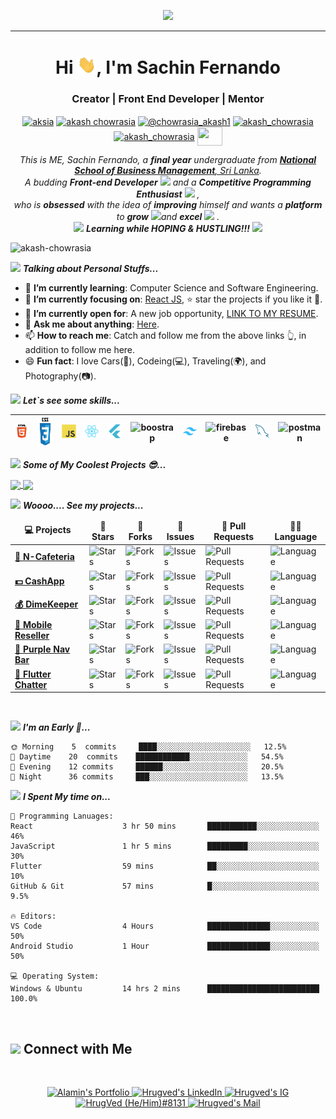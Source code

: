 <p align="center">
  <img src="https://github.com/thompsonemerson/thompsonemerson/raw/master/cover-thompson.png" height="200"/>
</p>
<hr>
<h1 align="center">Hi <img src="https://raw.githubusercontent.com/ABSphreak/ABSphreak/master/gifs/Hi.gif" width="30px">, I'm Sachin Fernando</h1>
<h3 align="center">Creator | Front End Developer | Mentor</h3>
<p align="center">
<a href="https://www.linkedin.com/in/aksia/" target="blank"><img align="center" src="https://cdn.jsdelivr.net/npm/simple-icons@3.0.1/icons/linkedin.svg" alt="aksia" height="30" width="40" /></a>
<a href="https://www.facebook.com/akash.chowrasia.908/" target="blank"><img align="center" src="https://cdn.jsdelivr.net/npm/simple-icons@3.0.1/icons/facebook.svg" alt="akash chowrasia" height="30" width="40" /></a>
<a href="https://www.hackerrank.com/@chowrasia_akash1" target="blank"><img align="center" src="https://cdn.jsdelivr.net/npm/simple-icons@3.0.1/icons/hackerrank.svg" alt="@chowrasia_akash1" height="30" width="40" /></a>
<a href="https://leetcode.com/Akash_Chowrasia/" target="blank"><img align="center" src="https://cdn.jsdelivr.net/npm/simple-icons@3.0.1/icons/leetcode.svg" alt="akash_chowrasia" height="30" width="40" /></a>
<a href="https://auth.geeksforgeeks.org/user/akash_chowrasia/profile" target="blank"><img align="center" src="https://cdn.jsdelivr.net/npm/simple-icons@3.0.1/icons/geeksforgeeks.svg" alt="akash_chowrasia" height="30" width="40" /></a>
 <a href = "mailto: chowrasia.akash08@gmail.com"><img align="center" src="https://simpleicons.org/icons/gmail.svg" height="30" width="40" /></a>
</p>
</p>

<p align="center">
  <em>
    This is ME, Sachin Fernando, a <b>final year</b> undergraduate from <a href="https://www.nsbm.ac.lk/"> <b>National School of Business Management</b>, Sri Lanka</a>. <br>
    A budding <b>Front-end Developer</b> <img src="https://github.com/TheDudeThatCode/TheDudeThatCode/blob/master/Assets/Developer.gif" width="30px"> and a <b>Competitive Programming Enthusiast</b>&nbsp;<img src="https://github.com/TheDudeThatCode/TheDudeThatCode/blob/master/Assets/Designer.gif" width="36px">&nbsp,<br>who is <b>obsessed</b>
    with the idea of <b>improving</b> himself and wants a <b>platform</b> to 
    <b>grow</b> <img src="https://github.com/TheDudeThatCode/TheDudeThatCode/blob/master/Assets/Rocket.gif" width="18px">and 
    <b>excel</b> <img src="https://github.com/TheDudeThatCode/TheDudeThatCode/blob/master/Assets/Medal.gif" width="20px">&nbsp.
  </em> 
  <br>
  <img src="https://media.giphy.com/media/VgCDAzcKvsR6OM0uWg/giphy.gif" width="50" /> <b><i>Learning while HOPING & HUSTLING!!!</i></b> <img src="https://media.giphy.com/media/7j2hfyeVcDtf2/giphy.gif" width="50" />
</p>

<p align="left"> <img src="https://komarev.com/ghpvc/?username=akash-chowrasia&label=Profile%20views&color=0e75b6&style=flat" alt="akash-chowrasia" /> </p>

<img src="https://media.giphy.com/media/ObNTw8Uzwy6KQ/giphy.gif" width="30px">&nbsp;***Talking about Personal Stuffs...***

<ul>
            <li>🌱 <b>I’m currently learning</b>: Computer Science and Software Engineering.</li>
            <li>🎯 <b>I’m currently focusing on</b>: <a href="https://ahmedfathydev.github.io/Problem-Solving/">React JS</a>, ⭐️ star the projects if you like it 🤩.</li>
            <li>🤔 <b>I’m currently open for</b>: A new job opportunity, <a href="www.linkedin.com/in/sachinnishalka">LINK TO MY RESUME</a>.</li>
            <li>💬 <b>Ask me about anything</b>: <a href="www.linkedin.com/in/sachinnishalka">Here</a>.</li>
            <li>📫 <b>How to reach me</b>: Catch and follow me from the above links 👆, in addition to follow me here.</li>
            <li>😄 <b>Fun fact</b>: I love Cars(🚗), Codeing(💻), Traveling(🌍), and Photography(📷).</li>
        </ul>


<img src="https://media.giphy.com/media/ObNTw8Uzwy6KQ/giphy.gif" width="30px">&nbsp;***Let`s see some skills...***

|<img src="https://raw.githubusercontent.com/devicons/devicon/master/icons/html5/html5-original-wordmark.svg" alt="html5" width="40">| <img src="https://raw.githubusercontent.com/devicons/devicon/master/icons/css3/css3-original-wordmark.svg" alt="css3" width="45" height="45"/> | <img src="https://raw.githubusercontent.com/devicons/devicon/master/icons/javascript/javascript-original.svg" width="40"> | <img src="https://github.com/devicons/devicon/blob/master/icons/react/react-original.svg" width=40>| <img src="https://github.com/devicons/devicon/blob/master/icons/flutter/flutter-plain.svg" width=40> |<img src="https://www.vectorlogo.zone/logos/getbootstrap/getbootstrap-icon.svg" alt="boostrap" width="40"> | <img src="https://github.com/devicons/devicon/blob/master/icons/tailwindcss/tailwindcss-original.svg" alt="boostrap" width="40"> | <img src="https://www.vectorlogo.zone/logos/firebase/firebase-icon.svg" alt="firebase" width="40"> | <img src="https://github.com/devicons/devicon/blob/master/icons/mysql/mysql-original.svg" alt="firebase" width="40"> |<img src="https://www.vectorlogo.zone/logos/visualstudio_code/visualstudio_code-icon.svg" alt="postman" width="40"> | 
|:-:|:-:|:-:|:-:|:-:|:-:|:-:|:-:|:-:|:-:|

<img src="https://media.giphy.com/media/ObNTw8Uzwy6KQ/giphy.gif" width="30px">&nbsp;***Some of My Coolest Projects 😎...***

<a href="https://github.com/sachinNishalka/n-cafeteria">
  <!-- Change the `github-readme-stats.anuraghazra1.vercel.app` to `github-readme-stats.vercel.app`  -->
  <img align="center" src="https://github-readme-stats.anuraghazra1.vercel.app/api/pin/?username=sachinNishalka&repo=n-cafeteria&theme=blueberry&hide_border=false" />
</a>
<a href="https://github.com/sachinNishalka/cashApp">
  <!-- Change the `github-readme-stats.anuraghazra1.vercel.app` to `github-readme-stats.vercel.app`  -->
  <img align="center" src="https://github-readme-stats.anuraghazra1.vercel.app/api/pin/?username=sachinNishalka&repo=cashApp&theme=blueberry&hide_border=false" />
</a>  

<br/>

<img src="https://media.giphy.com/media/ObNTw8Uzwy6KQ/giphy.gif" width="30px">&nbsp;***Woooo.... See my projects...***

 
  <table>
    <thead align="center">
      <tr border: none;>
        <td><b>💻 Projects</b></td>
        <td><b>🌟 Stars</b></td>
        <td><b>🍴 Forks</b></td>
        <td><b>🐛 Issues</b></td>
        <td><b>🔔 Pull Requests</b></td>
        <td><b>👨‍💻 Language</b></td>
      </tr>
    </thead>
    <body>
	    <tr>
	    <td><a href="https://github.com/sachinNishalka/n-cafeteria"><b>🍔 N-Cafeteria</b></a></td>
        <td><img alt="Stars" src="https://img.shields.io/github/stars/sachinNishalka/n-cafeteria?style=flat-square&labelColor=343b41"/></td>
        <td><img alt="Forks" src="https://img.shields.io/github/forks/sachinNishalka/n-cafeteria?style=flat-square&labelColor=343b41"/></td>
        <td><img alt="Issues" src="https://img.shields.io/github/issues/sachinNishalka/n-cafeteria?style=flat-square"/></td>
        <td><img alt="Pull Requests" src="https://img.shields.io/github/issues-pr/sachinNishalka/n-cafeteria?style=flat-square"/></td>
        <td><img alt="Language" src="https://img.shields.io/github/languages/top/sachinNishalka/n-cafeteria?style=flat-square"/></td>
      </tr>
    <tr>
	    <td><a href="https://github.com/sachinNishalka/cashApp"><b>💵 CashApp</b></a></td>
        <td><img alt="Stars" src="https://img.shields.io/github/stars/sachinNishalka/cashApp?style=flat-square&labelColor=343b41"/></td>
        <td><img alt="Forks" src="https://img.shields.io/github/forks/sachinNishalka/cashApp?style=flat-square&labelColor=343b41"/></td>
        <td><img alt="Issues" src="https://img.shields.io/github/issues/sachinNishalka/cashApp?style=flat-square"/></td>
        <td><img alt="Pull Requests" src="https://img.shields.io/github/issues-pr/sachinNishalka/cashApp?style=flat-square"/></td>
        <td><img alt="Language" src="https://img.shields.io/github/languages/top/sachinNishalka/cashApp?style=flat-square"/></td>
      </tr>
      <tr>
	    <td><a href="https://github.com/sachinNishalka/DimeKeeper"><b>💰 DimeKeeper</b></a></td>
        <td><img alt="Stars" src="https://img.shields.io/github/stars/sachinNishalka/DimeKeeper?style=flat-square&labelColor=343b41"/></td>
        <td><img alt="Forks" src="https://img.shields.io/github/forks/sachinNishalka/DimeKeeper?style=flat-square&labelColor=343b41"/></td>
        <td><img alt="Issues" src="https://img.shields.io/github/issues/sachinNishalka/DimeKeeper?style=flat-square"/></td>
        <td><img alt="Pull Requests" src="https://img.shields.io/github/issues-pr/sachinNishalka/DimeKeeper?style=flat-square"/></td>
        <td><img alt="Language" src="https://img.shields.io/github/languages/top/sachinNishalka/DimeKeeper?style=flat-square"/></td>
      </tr>
    <tr>
	    <td><a href="https://github.com/sachinNishalka/symfony-mobile-reseller"><b>📱 Mobile Reseller</b></a></td>
        <td><img alt="Stars" src="https://img.shields.io/github/stars/sachinNishalka/symfony-mobile-reseller?style=flat-square&labelColor=343b41"/></td>
        <td><img alt="Forks" src="https://img.shields.io/github/forks/sachinNishalka/symfony-mobile-reseller?style=flat-square&labelColor=343b41"/></td>
        <td><img alt="Issues" src="https://img.shields.io/github/issues/sachinNishalka/symfony-mobile-reseller?style=flat-square"/></td>
        <td><img alt="Pull Requests" src="https://img.shields.io/github/issues-pr/sachinNishalka/symfony-mobile-reseller?style=flat-square"/></td>
        <td><img alt="Language" src="https://img.shields.io/github/languages/top/sachinNishalka/symfony-mobile-reseller?style=flat-square"/></td>
      </tr>
	<tr>
	    <td><a href="https://github.com/sachinNishalka/navbar-tailwind-font_awesome"><b>💜 Purple Nav Bar</b></a></td>
        <td><img alt="Stars" src="https://img.shields.io/github/stars/sachinNishalka/navbar-tailwind-font_awesome?style=flat-square&labelColor=343b41"/></td>
        <td><img alt="Forks" src="https://img.shields.io/github/forks/sachinNishalka/navbar-tailwind-font_awesome?style=flat-square&labelColor=343b41"/></td>
        <td><img alt="Issues" src="https://img.shields.io/github/issues/sachinNishalka/navbar-tailwind-font_awesome?style=flat-square"/></td>
        <td><img alt="Pull Requests" src="https://img.shields.io/github/issues-pr/sachinNishalka/navbar-tailwind-font_awesome?style=flat-square"/></td>
        <td><img alt="Language" src="https://img.shields.io/github/languages/top/sachinNishalka/navbar-tailwind-font_awesome?style=flat-square"/></td>
      </tr>
<tr>
	    <td><a href="https://github.com/sachinNishalka/Flash-Chat-App"><b>💑 Flutter Chatter</b></a></td>
        <td><img alt="Stars" src="https://img.shields.io/github/stars/sachinNishalka/Flash-Chat-App?style=flat-square&labelColor=343b41"/></td>
        <td><img alt="Forks" src="https://img.shields.io/github/forks/sachinNishalka/Flash-Chat-App?style=flat-square&labelColor=343b41"/></td>
        <td><img alt="Issues" src="https://img.shields.io/github/issues/sachinNishalka/Flash-Chat-App?style=flat-square"/></td>
        <td><img alt="Pull Requests" src="https://img.shields.io/github/issues-pr/sachinNishalka/Flash-Chat-App?style=flat-square"/></td>
        <td><img alt="Language" src="https://img.shields.io/github/languages/top/sachinNishalka/Flash-Chat-App?style=flat-square"/></td>
      </tr>
    </body> 
 
  </table>

<br/>  

<img src="https://media.giphy.com/media/ObNTw8Uzwy6KQ/giphy.gif" width="30px">&nbsp;***I'm an Early 🐤...***

```text
🌞 Morning    5  commits     ████░░░░░░░░░░░░░░░░░░░░░   12.5% 
🌆 Daytime    20  commits    ████████████░░░░░░░░░░░░░   54.5% 
🌃 Evening    12 commits     ██████░░░░░░░░░░░░░░░░░░░   20.5% 
🌙 Night      36 commits     ███░░░░░░░░░░░░░░░░░░░░░░   13.5%
```

<img src="https://media.giphy.com/media/ObNTw8Uzwy6KQ/giphy.gif" width="30px">&nbsp;***I Spent My time on...***
```text
💬 Programming Lanuages:
React                    3 hr 50 mins       ███████████░░░░░░░░░░░░░░   46% 
JavaScript               1 hr 5 mins        █████████░░░░░░░░░░░░░░░░   30% 
Flutter                  59 mins            ██░░░░░░░░░░░░░░░░░░░░░░░   10% 
GitHub & Git             57 mins            █░░░░░░░░░░░░░░░░░░░░░░░░   9.5%

🔥 Editors:
VS Code                  4 Hours            ██████████████░░░░░░░░░░░   50% 
Android Studio           1 Hour             ██████████████░░░░░░░░░░░   50%

💻 Operating System:
Windows & Ubuntu         14 hrs 2 mins      █████████████████████████   100.0%
```


<br>

## <img src="https://media.giphy.com/media/LnQjpWaON8nhr21vNW/giphy.gif" width='30'> <b>Connect with Me</b>

 
 
<br>

<p align="center"><!-----Social Accounts------>

<p align="center">
 <a href="">
 <img border="0" alt="Alamin's Portfolio" src="https://img.icons8.com/external-itim2101-lineal-color-itim2101/40/000000/external-resume-business-recruitment-itim2101-lineal-color-itim2101.png">
 </a>

 <a href="www.linkedin.com/in/sachinnishalka">
 <img border="0" alt="Hrugved's LinkedIn" src="https://img.icons8.com/doodle/40/000000/linkedin--v2.png"/>
 </a>

 <a href="https://www.youtube.com/@jsnRoot">
 <img border="0" alt="Hrugved's IG" src="https://img.icons8.com/?size=40&id=80498&format=png&color=000000"/>
 </a>

 <a href="https://wa.me/0751681976">
 <img border="0" alt="HrugVed (He/Him)#8131" src="https://img.icons8.com/?size=40&id=99g_nik1bya1&format=png&color=000000"/>
 </a>
 
 <a href="mailto:nishalkasachin@gmail.com">
 <img border="0" alt="Hrugved's Mail" src="https://img.icons8.com/doodle/38/000000/gmail-new.png"/>
 </a>
</p>

<br>








